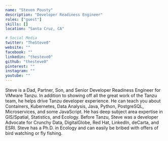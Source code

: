 ```yaml
---
name: "Steven Pousty"
description: "Developer Readiness Engineer"
roles: ["guest"]
skills: []
location: "Santa Cruz, CA"

# Social Media
twitter: "TheSteve0"
website: ""
facebook: ""
linkedin: "thesteve0"
github: "thesteve0"
pinterest: ""
instagram: ""
youtube: ""
---
```


Steve is a Dad, Partner, Son, and Senior Developer Readiness Engineer for VMware Tanzu. In addition to showing off all the great work of the Tanzu team, he helps drive Tanzu developer experience. He can teach you about Containers, Kubernetes, Data Analysis, Java, Python, PostgreSQL, Microservices, and some JavaScript. He has deep subject area expertise in GIS/Spatial, Statistics, and Ecology. Before Tanzu, Steve was a developer Advocate for Crunchy Data, DigitalGlobe, Red Hat, LinkedIn, deCarta, and ESRI. Steve has a Ph.D. in Ecology and can easily be bribed with offers of bird watching or fly fishing.